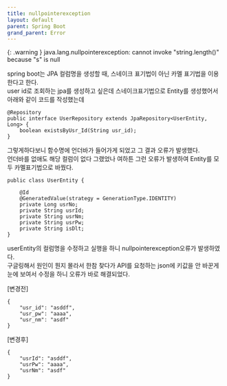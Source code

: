```yaml
---
title: nullpointerexception
layout: default
parent: Spring Boot
grand_parent: Error
---
```


{: .warning }
java.lang.nullpointerexception: cannot invoke "string.length()" because "s" is null



spring boot는 JPA 컬럼명을 생성할 때, 스네이크 표기법이 아닌 카멜 표기법을 이용한다고 한다.  
user id로 조회하는 jpa를 생성하고 싶은데 스네이크표기법으로 Entity를 생성했어서 아래와 같이 코드를 작성했는데

```
@Repository
public interface UserRepository extends JpaRepository<UserEntity, Long> {
    boolean existsByUsr_Id(String usr_id);
}
```


그렇게하다보니 함수명에 언더바가 들어가게 되었고 그 결과 오류가 발생했다.  
언더바를 없애도 해당 컬럼이 없다 그랬었나 여하튼 그런 오류가 발생하여 Entity를 모두 카멜표기법으로 바꿨다.


```
public class UserEntity {

    @Id
    @GeneratedValue(strategy = GenerationType.IDENTITY)
    private Long usrNo;
    private String usrId;
    private String usrNm;
    private String usrPw;
    private String isDlt;
}
```


userEntity의 컬럼명을 수정하고 실행을 하니 nullpointerexception오류가 발생하였다.  
구글링해서 원인이 뭔지 몰라서 한참 찾다가 API를 요청하는 json에 키값을 안 바꾼게 눈에 보여서 수정을 하니
오류가 바로 해결되었다.


[변경전]    
```
{
    "usr_id": "asddf",
    "usr_pw": "aaaa",
    "usr_nm": "asdf"
}
```

[변경후]    
```
{
    "usrId": "asddf",
    "usrPw": "aaaa",
    "usrNm": "asdf"
}
```